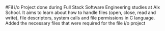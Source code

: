 
#Fil i/o
Project done during Full Stack Software Engineering studies at Alx School. It aims to learn about how to handle files (open, close, read and write), file descriptors, system calls and file permissions in C language.
Added the necessary files that were required for the file i/o project
